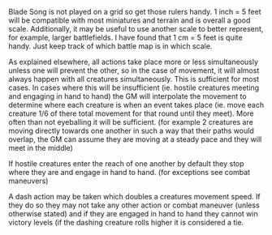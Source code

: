 Blade Song is not played on a grid so get those rulers handy. 1 inch = 5 feet will be compatible with most miniatures and terrain    and is overall a good scale. Additionally, it may be useful to use another scale to better represent, for example, larger battlefields. I have found  that 1 cm = 5 feet is quite handy. Just keep track of which battle map is in which scale.

As explained elsewhere, all actions take place more or less simultaneously unless one will prevent the other, so in the case of movement, it will     almost always happen with all creatures simultaneously. This is sufficient for most cases. In cases where this will be insufficient (ie. hostile      creatures meeting and engaging in hand to hand) the GM will interpolate the movement to determine where each creature is when an event takes place    (ie. move each creature 1/6 of there total movement for that round until they meet). More often than not eyeballing it will be sufficient.
(for example 2 creatures are moving directly towards one another in such a way that their paths would overlap, the GM can assume they are moving at a steady pace and they will meet in the middle)

If hostile creatures enter the reach of one another by default they stop where they are and engage in hand to hand. (for exceptions see combat        maneuvers)

A dash action may be taken which doubles a creatures movement speed. If they do so they may not take any other action or combat maneuver (unless      otherwise stated) and if they are engaged in hand to hand they cannot win victory levels (if the dashing creature rolls higher it is considered a tie.